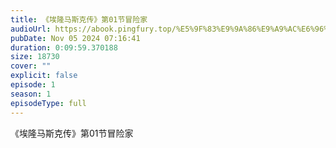 ```yaml
---
title: 《埃隆马斯克传》第01节冒险家
audioUrl: https://abook.pingfury.top/%E5%9F%83%E9%9A%86%E9%A9%AC%E6%96%AF%E5%85%8B%E4%BC%A0-2-%E7%AC%AC01%E8%8A%82%E5%86%92%E9%99%A9%E5%AE%B6-t1w4el1k.mp3
pubDate: Nov 05 2024 07:16:41
duration: 0:09:59.370188
size: 18730
cover: ""
explicit: false
episode: 1
season: 1
episodeType: full
---
```

《埃隆马斯克传》第01节冒险家